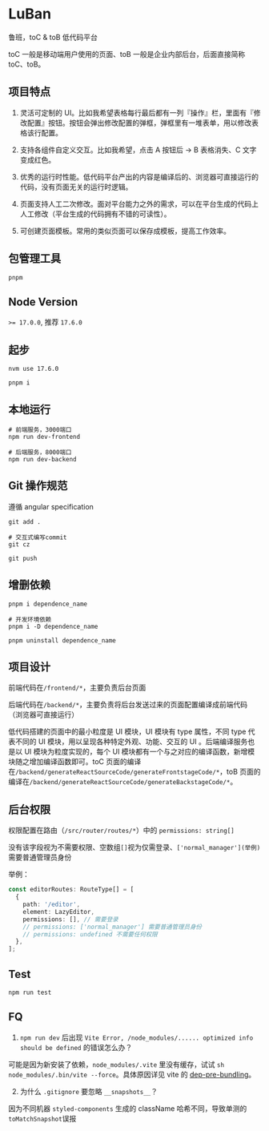 # LuBan

鲁班，toC & toB 低代码平台

toC 一般是移动端用户使用的页面、toB 一般是企业内部后台，后面直接简称 toC、toB。

## 项目特点

1. 灵活可定制的 UI。比如我希望表格每行最后都有一列『操作』栏，里面有『修改配置』按钮。按钮会弹出修改配置的弹框，弹框里有一堆表单，用以修改表格该行配置。

2. 支持各组件自定义交互。比如我希望，点击 A 按钮后 -> B 表格消失、C 文字变成红色。

3. 优秀的运行时性能。低代码平台产出的内容是编译后的、浏览器可直接运行的代码，没有页面无关的运行时逻辑。

4. 页面支持人工二次修改。面对平台能力之外的需求，可以在平台生成的代码上人工修改（平台生成的代码拥有不错的可读性）。

5. 可创建页面模板。常用的类似页面可以保存成模板，提高工作效率。

## 包管理工具

`pnpm`

## Node Version

`>= 17.0.0`, 推荐 `17.6.0`

## 起步

```shell
nvm use 17.6.0

pnpm i
```

## 本地运行

```shell
# 前端服务，3000端口
npm run dev-frontend

# 后端服务，8000端口
npm run dev-backend
```

## Git 操作规范

遵循 angular specification

```shell
git add .

# 交互式编写commit
git cz

git push
```

## 增删依赖

```shell
pnpm i dependence_name

# 开发环境依赖
pnpm i -D dependence_name

pnpm uninstall dependence_name
```

## 项目设计

前端代码在`/frontend/*`，主要负责后台页面

后端代码在`/backend/*`，主要负责将后台发送过来的页面配置编译成前端代码（浏览器可直接运行）

低代码搭建的页面中的最小粒度是 UI 模块，UI 模块有 type 属性，不同 type 代表不同的 UI 模块，用以呈现各种特定外观、功能、交互的 UI 。后端编译服务也是以 UI 模块为粒度实现的，每个 UI 模块都有一个与之对应的编译函数，新增模块随之增加编译函数即可。toC 页面的编译在`/backend/generateReactSourceCode/generateFrontstageCode/*`，toB 页面的编译在`/backend/generateReactSourceCode/generateBackstageCode/*`。

## 后台权限

权限配置在路由（`/src/router/routes/*`）中的 `permissions: string[]`

没有该字段视为不需要权限、空数组`[]`视为仅需登录、`['normal_manager'](举例)`需要普通管理员身份

举例：

```ts
const editorRoutes: RouteType[] = [
  {
    path: '/editor',
    element: LazyEditor,
    permissions: [], // 需要登录
    // permissions: ['normal_manager'] 需要普通管理员身份
    // permissions: undefined 不需要任何权限
  },
];
```

## Test

```shell
npm run test
```

## FQ

1. `npm run dev` 后出现 `Vite Error, /node_modules/...... optimized info should be defined` 的错误怎么办？

可能是因为新安装了依赖，`node_modules/.vite` 里没有缓存，试试 `sh node_modules/.bin/vite --force`。具体原因详见 vite 的 [dep-pre-bundling](https://vitejs.dev/guide/dep-pre-bundling.html)。

2. 为什么 `.gitignore` 要忽略 `__snapshots__`？

因为不同机器 `styled-components` 生成的 className 哈希不同，导致单测的`toMatchSnapshot`误报
